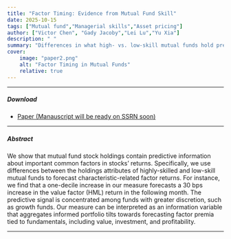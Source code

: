 ```yaml
---
title: "Factor Timing: Evidence from Mutual Fund Skill" 
date: 2025-10-15
tags: ["Mutual fund","Managerial skills","Asset pricing"]
author: ["Victor Chen", "Gady Jacoby","Lei Lu","Yu Xia"]
description: " " 
summary: "Differences in what high- vs. low-skill mutual funds hold predict next-month factor returns (e.g., a one-decile rise signals ~0.30% higher HML), strongest for discretionary funds, reflecting informed tilts toward value, investment, and profitability premia." 
cover:
    image: "paper2.png"
    alt: "Factor Timing in Mutual Funds"
    relative: true
---
```


---

##### Download

+ [Paper (Manauscript will be ready on SSRN soon)]()
<!-- +  + [Online appendix](appendix2.pdf) -->
<!-- +  + [Code and data](https://github.com/pmichaillat/wunk-model) -->

---

##### Abstract

We show that mutual fund stock holdings contain predictive information about important common factors in stocks’ returns. Specifically, we use differences between the holdings attributes of highly-skilled and low-skill mutual funds to forecast characteristic-related factor returns. For instance, we find that a one-decile increase in our measure forecasts a 30 bps increase in the value factor (HML) return in the following month. The predictive signal is concentrated among funds with greater discretion, such as growth funds. Our measure can be interpreted as an information variable that aggregates informed portfolio tilts towards forecasting factor premia tied to fundamentals, including value, investment, and profitability.

---

